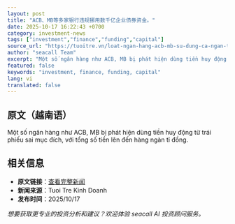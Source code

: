 ```yaml
---
layout: post
title: "ACB、MB等多家银行违规挪用数千亿企业债券资金。"
date: 2025-10-17 16:22:43 +0700
category: investment-news
tags: ["investment","finance","funding","capital"]
source_url: "https://tuoitre.vn/loat-ngan-hang-acb-mb-su-dung-ca-ngan-ti-tien-trai-phieu-doanh-nghiep-sai-muc-dich-20251017205249824.htm"
author: "seacall Team"
excerpt: "Một số ngân hàng như ACB, MB bị phát hiện dùng tiền huy động từ trái phiếu sai mục đích, với tổng số tiền lên đến hàng ngàn tỉ đồng...."
featured: false
keywords: "investment, finance, funding, capital"
lang: vi
translated: false
---
```


## 原文（越南语）

Một số ngân hàng như ACB, MB bị phát hiện dùng tiền huy động từ trái phiếu sai mục đích, với tổng số tiền lên đến hàng ngàn tỉ đồng.

## 相关信息

- **原文链接**：[查看完整新闻](https://tuoitre.vn/loat-ngan-hang-acb-mb-su-dung-ca-ngan-ti-tien-trai-phieu-doanh-nghiep-sai-muc-dich-20251017205249824.htm)
- **新闻来源**：Tuoi Tre Kinh Doanh
- **发布时间**：2025/10/17

*想要获取更专业的投资分析和建议？欢迎体验 seacall AI 投资顾问服务。*